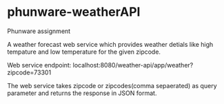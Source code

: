 # phunware-weatherAPI
Phunware assignment

A weather forecast web service which provides weather detials like high tempature and low temperature for the given zipcode.

Web service endpoint: localhost:8080/weather-api/app/weather?zipcode=73301

The web service takes zipcode or zipcodes(comma sepaerated) as query parameter and returns the response in JSON format.

